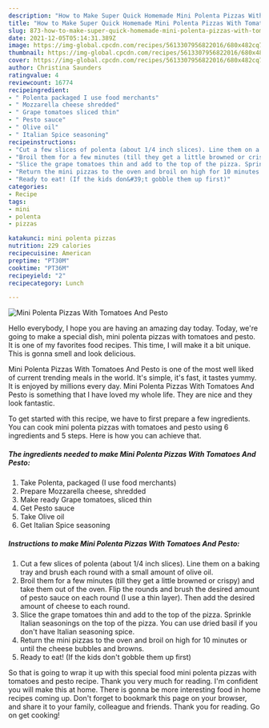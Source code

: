```yaml
---
description: "How to Make Super Quick Homemade Mini Polenta Pizzas With Tomatoes And Pesto"
title: "How to Make Super Quick Homemade Mini Polenta Pizzas With Tomatoes And Pesto"
slug: 873-how-to-make-super-quick-homemade-mini-polenta-pizzas-with-tomatoes-and-pesto
date: 2021-12-05T05:14:31.389Z
image: https://img-global.cpcdn.com/recipes/5613307956822016/680x482cq70/mini-polenta-pizzas-with-tomatoes-and-pesto-recipe-main-photo.jpg
thumbnail: https://img-global.cpcdn.com/recipes/5613307956822016/680x482cq70/mini-polenta-pizzas-with-tomatoes-and-pesto-recipe-main-photo.jpg
cover: https://img-global.cpcdn.com/recipes/5613307956822016/680x482cq70/mini-polenta-pizzas-with-tomatoes-and-pesto-recipe-main-photo.jpg
author: Christina Saunders
ratingvalue: 4
reviewcount: 16774
recipeingredient:
- " Polenta packaged I use food merchants"
- " Mozzarella cheese shredded"
- " Grape tomatoes sliced thin"
- " Pesto sauce"
- " Olive oil"
- " Italian Spice seasoning"
recipeinstructions:
- "Cut a few slices of polenta (about 1/4 inch slices). Line them on a baking tray and brush each round with a small amount of olive oil."
- "Broil them for a few minutes (till they get a little browned or crispy) and take them out of the oven. Flip the rounds and brush the desired amount of pesto sauce on each round (I use a thin layer). Then add the desired amount of cheese to each round."
- "Slice the grape tomatoes thin and add to the top of the pizza. Sprinkle Italian seasonings on the top of the pizza. You can use dried basil if you don&#39;t have Italian seasoning spice."
- "Return the mini pizzas to the oven and broil on high for 10 minutes or until the cheese bubbles and browns."
- "Ready to eat! (If the kids don&#39;t gobble them up first)"
categories:
- Recipe
tags:
- mini
- polenta
- pizzas

katakunci: mini polenta pizzas 
nutrition: 229 calories
recipecuisine: American
preptime: "PT30M"
cooktime: "PT36M"
recipeyield: "2"
recipecategory: Lunch

---
```



![Mini Polenta Pizzas With Tomatoes And Pesto](https://img-global.cpcdn.com/recipes/5613307956822016/680x482cq70/mini-polenta-pizzas-with-tomatoes-and-pesto-recipe-main-photo.jpg)

Hello everybody, I hope you are having an amazing day today. Today, we're going to make a special dish, mini polenta pizzas with tomatoes and pesto. It is one of my favorites food recipes. This time, I will make it a bit unique. This is gonna smell and look delicious.

Mini Polenta Pizzas With Tomatoes And Pesto is one of the most well liked of current trending meals in the world. It's simple, it's fast, it tastes yummy. It is enjoyed by millions every day. Mini Polenta Pizzas With Tomatoes And Pesto is something that I have loved my whole life. They are nice and they look fantastic.




To get started with this recipe, we have to first prepare a few ingredients. You can cook mini polenta pizzas with tomatoes and pesto using 6 ingredients and 5 steps. Here is how you can achieve that.

<!--inarticleads1-->

##### The ingredients needed to make Mini Polenta Pizzas With Tomatoes And Pesto:

1. Take  Polenta, packaged (I use food merchants)
1. Prepare  Mozzarella cheese, shredded
1. Make ready  Grape tomatoes, sliced thin
1. Get  Pesto sauce
1. Take  Olive oil
1. Get  Italian Spice seasoning




<!--inarticleads2-->

##### Instructions to make Mini Polenta Pizzas With Tomatoes And Pesto:

1. Cut a few slices of polenta (about 1/4 inch slices). Line them on a baking tray and brush each round with a small amount of olive oil.
1. Broil them for a few minutes (till they get a little browned or crispy) and take them out of the oven. Flip the rounds and brush the desired amount of pesto sauce on each round (I use a thin layer). Then add the desired amount of cheese to each round.
1. Slice the grape tomatoes thin and add to the top of the pizza. Sprinkle Italian seasonings on the top of the pizza. You can use dried basil if you don&#39;t have Italian seasoning spice.
1. Return the mini pizzas to the oven and broil on high for 10 minutes or until the cheese bubbles and browns.
1. Ready to eat! (If the kids don&#39;t gobble them up first)




So that is going to wrap it up with this special food mini polenta pizzas with tomatoes and pesto recipe. Thank you very much for reading. I'm confident you will make this at home. There is gonna be more interesting food in home recipes coming up. Don't forget to bookmark this page on your browser, and share it to your family, colleague and friends. Thank you for reading. Go on get cooking!

